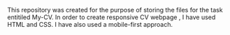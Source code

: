 This repository was created for the purpose of storing the files for the task entitiled My-CV. In order to create responsive CV webpage , I have used HTML and CSS. I have also used a mobile-first approach.

